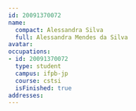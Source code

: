 ```yaml
---
id: 20091370072
name:
  compact: Alessandra Silva
  full: Alessandra Mendes da Silva
avatar:
occupations:
- id: 20091370072
  type: student
  campus: ifpb-jp
  course: cstsi
  isFinished: true
addresses:
---
```

